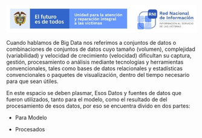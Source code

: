 <img src="/App/UnidadSrni.jpg" alt="Subdirección Red Nacional de Informacion"/>

Cuando hablamos de Big Data nos referimos a conjuntos de datos o combinaciones de conjuntos de datos
cuyo tamaño (volumen), complejidad (variabilidad) y velocidad de crecimiento (velocidad) dificultan
su captura, gestión, procesamiento o análisis mediante tecnologías y herramientas convencionales,
tales como bases de datos relacionales y estadísticas convencionales o paquetes de visualización,
dentro del tiempo necesario para que sean útiles.

En este espacio se deben plasmar, Esos Datos y fuentes de datos que fueron utilizados, tanto 
para el modelo, como el resultado de del procesamiento de esos datos, por eso se encuentra divido en dos
partes:

- Para Modelo
   
- Procesados
